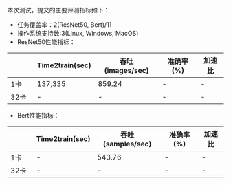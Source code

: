 <!-- omit in toc -->

本次测试，提交的主要评测指标如下：
- 任务覆盖率：2(ResNet50, Bert)/11
- 操作系统支持数:3(Linux, Windows, MacOS)
- ResNet50性能指标：

|              | Time2train(sec)  | 吞吐(images/sec) | 准确率(%) | 加速比 |
|--------------|------------|------------|------------|-----------|
| 1卡          |  137,335   |   859.24   |     -      |     -     |
| 32卡         |     -      |      -     |     -      |     -     |

- Bert性能指标：

|              | Time2train(sec)  | 吞吐(samples/sec) | 准确率(%) | 加速比 |
|--------------|------------|------------|------------|-----------|
| 1卡          |     -      |   543.76   |     -      |     -     |
| 32卡         |     -      |      -     |     -      |     -     |
